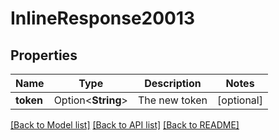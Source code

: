 # InlineResponse20013

## Properties

Name | Type | Description | Notes
------------ | ------------- | ------------- | -------------
**token** | Option<**String**> | The new token | [optional]

[[Back to Model list]](../README.md#documentation-for-models) [[Back to API list]](../README.md#documentation-for-api-endpoints) [[Back to README]](../README.md)


